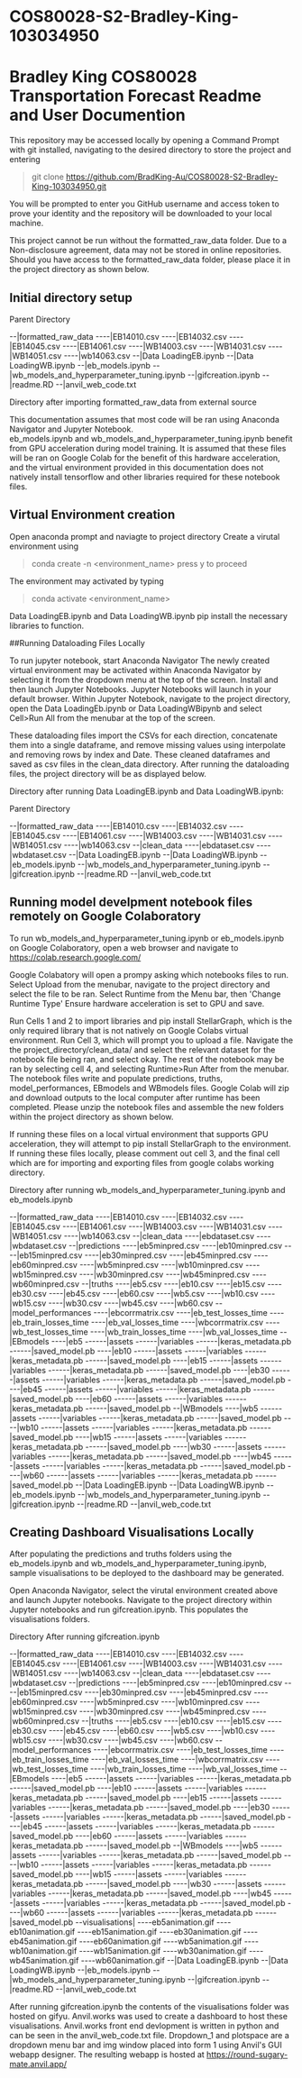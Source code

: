 # COS80028-S2-Bradley-King-103034950

# Bradley King COS80028 Transportation Forecast Readme and User Documention

This repository may be accessed locally by opening a Command Prompt with git installed,
navigating to the desired directory to store the project and entering
> git clone  https://github.com/BradKing-Au/COS80028-S2-Bradley-King-103034950.git

You will be prompted to enter you GitHub username and access token to prove your identity
and the repository will be downloaded to your local machine.

This project cannot be run without the formatted_raw_data folder. Due to a Non-disclosure agreement, data may not be stored in online repositories.
Should you have access to the formatted_raw_data folder, please place it in the project directory as shown below.

## Initial directory setup

Parent Directory

--|formatted_raw_data
----|EB14010.csv
----|EB14032.csv
----|EB14045.csv
----|EB14061.csv
----|WB14003.csv
----|WB14031.csv
----|WB14051.csv
----|wb14063.csv
--|Data LoadingEB.ipynb
--|Data LoadingWB.ipynb
--|eb_models.ipynb
--|wb_models_and_hyperparameter_tuning.ipynb
--|gifcreation.ipynb
--|readme.RD
--|anvil_web_code.txt

Directory after importing formatted_raw_data from external source

This documentation assumes that most code will be ran using Anaconda Navigator and Jupyter Notebook.  
eb_models.ipynb and wb_models_and_hyperparameter_tuning.ipynb benefit from GPU acceleration during model training.
It is assumed that these files will be ran on Google Colab for the benefit of this hardware acceleration, and the virtual environment
provided in this documentation does not natively install tensorflow and other libraries required for these notebook files.



## Virtual Environment creation

Open anaconda prompt and naviagte to project directory
Create a virutal environment using
> conda create -n <environment_name>
press y to proceed

The environment may activated by typing
> conda activate <environment_name>

Data LoadingEB.ipynb and Data LoadingWB.ipynb pip install the necessary libraries to function.

##Running Dataloading Files Locally

To run jupyter notebook, start Anaconda Navigator
The newly created virtual environment may be activated within Anaconda Navigator by selecting it from the dropdown menu at the top of the screen.
Install and then launch Jupyter Notebooks.
Jupyter Notebooks will launch in your default browser. Within Jupyter Notebook, navigate to the project directory,
open the Data LoadingEb.ipynb or Data LoadingWBipynb and select Cell>Run All from the menubar at the top of the screen.

These dataloading files import the CSVs for each direction, concatenate them into a single dataframe, and remove missing values using interpolate and removing rows by index and Date.
These cleaned dataframes and saved as csv files in the clean_data directory.
After running the dataloading files, the project directory will be as displayed below.


Directory after running Data LoadingEB.ipynb and Data LoadingWB.ipynb:

Parent Directory

--|formatted_raw_data
----|EB14010.csv
----|EB14032.csv
----|EB14045.csv
----|EB14061.csv
----|WB14003.csv
----|WB14031.csv
----|WB14051.csv
----|wb14063.csv
--|clean_data
----|ebdataset.csv
----|wbdataset.csv
--|Data LoadingEB.ipynb
--|Data LoadingWB.ipynb
--|eb_models.ipynb
--|wb_models_and_hyperparameter_tuning.ipynb
--|gifcreation.ipynb
--|readme.RD
--|anvil_web_code.txt

## Running model develpment notebook files remotely on Google Colaboratory

To run wb_models_and_hyperparameter_tuning.ipynb or eb_models.ipynb on Google Colaboratory, open a web browser and navigate to https://colab.research.google.com/

Google Colabatory will open a prompy asking which notebooks files to run. Select Upload from the menubar, navigate to the project directory and select the file to be ran.
Select Runtime from the Menu bar, then 'Change Runtime Type'
Ensure hardware acceleration is set to GPU and save.

Run Cells 1 and 2 to import libraries and pip install StellarGraph, which is the only required library that is not natively on Google Colabs virtual environment.
Run Cell 3, which will prompt you to upload a file. Navigate the the project_directory/clean_data/ and select the relevant dataset for the notebook file being ran, and select okay.
The rest of the notebook may be ran by selecting cell 4, and selecting Runtime>Run After from the menubar.
The notebook files write and populate predictions, truths, model_performances, EBmodels and WBmodels files. Google Colab will zip and download outputs to the local computer after runtime has been completed.
Please unzip the notebook files and assemble the new folders within the project directory as shown below.

If running these files on a local virtual environment that supports GPU acceleration, they will attempt to pip install StellarGraph to the environment.
If running these files locally, please comment out cell 3, and the final cell which are for importing and exporting files from google colabs working directory.


Directory after running wb_models_and_hyperparameter_tuning.ipynb and eb_models.ipynb

--|formatted_raw_data
----|EB14010.csv
----|EB14032.csv
----|EB14045.csv
----|EB14061.csv
----|WB14003.csv
----|WB14031.csv
----|WB14051.csv
----|wb14063.csv
--|clean_data
----|ebdataset.csv
----|wbdataset.csv
--|predictions
----|eb5minpred.csv
----|eb10minpred.csv
----|eb15minpred.csv
----|eb30minpred.csv
----|eb45minpred.csv
----|eb60minpred.csv
----|wb5minpred.csv
----|wb10minpred.csv
----|wb15minpred.csv
----|wb30minpred.csv
----|wb45minpred.csv
----|wb60minpred.csv
--|truths
----|eb5.csv
----|eb10.csv
----|eb15.csv
----|eb30.csv
----|eb45.csv
----|eb60.csv
----|wb5.csv
----|wb10.csv
----|wb15.csv
----|wb30.csv
----|wb45.csv
----|wb60.csv
--|model_performances
----|ebcorrmatrix.csv
----|eb_test_losses_time
----|eb_train_losses_time
----|eb_val_losses_time
----|wbcorrmatrix.csv
----|wb_test_losses_time
----|wb_train_losses_time
----|wb_val_losses_time
--|EBmodels
----|eb5
------|assets
------|variables
------|keras_metadata.pb
------|saved_model.pb
----|eb10
------|assets
------|variables
------|keras_metadata.pb
------|saved_model.pb
----|eb15
------|assets
------|variables
------|keras_metadata.pb
------|saved_model.pb
----|eb30
------|assets
------|variables
------|keras_metadata.pb
------|saved_model.pb
----|eb45
------|assets
------|variables
------|keras_metadata.pb
------|saved_model.pb
----|eb60
------|assets
------|variables
------|keras_metadata.pb
------|saved_model.pb
--|WBmodels
----|wb5
------|assets
------|variables
------|keras_metadata.pb
------|saved_model.pb
----|wb10
------|assets
------|variables
------|keras_metadata.pb
------|saved_model.pb
----|wb15
------|assets
------|variables
------|keras_metadata.pb
------|saved_model.pb
----|wb30
------|assets
------|variables
------|keras_metadata.pb
------|saved_model.pb
----|wb45
------|assets
------|variables
------|keras_metadata.pb
------|saved_model.pb
----|wb60
------|assets
------|variables
------|keras_metadata.pb
------|saved_model.pb
--|Data LoadingEB.ipynb
--|Data LoadingWB.ipynb
--|eb_models.ipynb
--|wb_models_and_hyperparameter_tuning.ipynb
--|gifcreation.ipynb
--|readme.RD
--|anvil_web_code.txt

## Creating Dashboard Visualisations Locally

After populating the predictions and truths folders using the eb_models.ipynb and wb_models_and_hyperparameter_tuning.ipynb,
sample visualisations to be deployed to the dashboard may be generated.

Open Anaconda Navigator, select the virutal environment created above and launch Jupyter notebooks.
Navigate to the project directory within Jupyter notebooks and run gifcreation.ipynb.
This populates the visualisations folders.


Directory After running gifcreation.ipynb

--|formatted_raw_data
----|EB14010.csv
----|EB14032.csv
----|EB14045.csv
----|EB14061.csv
----|WB14003.csv
----|WB14031.csv
----|WB14051.csv
----|wb14063.csv
--|clean_data
----|ebdataset.csv
----|wbdataset.csv
--|predictions
----|eb5minpred.csv
----|eb10minpred.csv
----|eb15minpred.csv
----|eb30minpred.csv
----|eb45minpred.csv
----|eb60minpred.csv
----|wb5minpred.csv
----|wb10minpred.csv
----|wb15minpred.csv
----|wb30minpred.csv
----|wb45minpred.csv
----|wb60minpred.csv
--|truths
----|eb5.csv
----|eb10.csv
----|eb15.csv
----|eb30.csv
----|eb45.csv
----|eb60.csv
----|wb5.csv
----|wb10.csv
----|wb15.csv
----|wb30.csv
----|wb45.csv
----|wb60.csv
--|model_performances
----|ebcorrmatrix.csv
----|eb_test_losses_time
----|eb_train_losses_time
----|eb_val_losses_time
----|wbcorrmatrix.csv
----|wb_test_losses_time
----|wb_train_losses_time
----|wb_val_losses_time
--|EBmodels
----|eb5
------|assets
------|variables
------|keras_metadata.pb
------|saved_model.pb
----|eb10
------|assets
------|variables
------|keras_metadata.pb
------|saved_model.pb
----|eb15
------|assets
------|variables
------|keras_metadata.pb
------|saved_model.pb
----|eb30
------|assets
------|variables
------|keras_metadata.pb
------|saved_model.pb
----|eb45
------|assets
------|variables
------|keras_metadata.pb
------|saved_model.pb
----|eb60
------|assets
------|variables
------|keras_metadata.pb
------|saved_model.pb
--|WBmodels
----|wb5
------|assets
------|variables
------|keras_metadata.pb
------|saved_model.pb
----|wb10
------|assets
------|variables
------|keras_metadata.pb
------|saved_model.pb
----|wb15
------|assets
------|variables
------|keras_metadata.pb
------|saved_model.pb
----|wb30
------|assets
------|variables
------|keras_metadata.pb
------|saved_model.pb
----|wb45
------|assets
------|variables
------|keras_metadata.pb
------|saved_model.pb
----|wb60
------|assets
------|variables
------|keras_metadata.pb
------|saved_model.pb
--visualisations|
----eb5animation.gif
----eb10animation.gif
----eb15animation.gif
----eb30animation.gif
----eb45animation.gif
----eb60animation.gif
----wb5animation.gif
----wb10animation.gif
----wb15animation.gif
----wb30animation.gif
----wb45animation.gif
----wb60animation.gif
--|Data LoadingEB.ipynb
--|Data LoadingWB.ipynb
--|eb_models.ipynb
--|wb_models_and_hyperparameter_tuning.ipynb
--|gifcreation.ipynb
--|readme.RD
--|anvil_web_code.txt

After running gifcreation.ipynb the contents of the visualisations folder was hosted on gifyu.
Anvil.works was used to create a dashboard to host these visualisations.
Anvil.works front end devlopment is written in python and can be seen in the anvil_web_code.txt file.
Dropdown_1 and plotspace are a dropdown menu bar and img window placed into form 1 using Anvil's GUI webapp designer.
The resulting webapp is hosted at https://round-sugary-mate.anvil.app/

